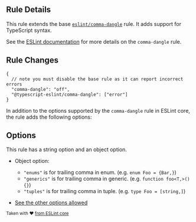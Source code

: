 ## Rule Details

This rule extends the base [`eslint/comma-dangle`](https://eslint.org/docs/rules/comma-dangle) rule.
It adds support for TypeScript syntax.

See the [ESLint documentation](https://eslint.org/docs/rules/comma-dangle) for more details on the `comma-dangle` rule.

## Rule Changes

```jsonc
{
  // note you must disable the base rule as it can report incorrect errors
  "comma-dangle": "off",
  "@typescript-eslint/comma-dangle": ["error"]
}
```

In addition to the options supported by the `comma-dangle` rule in ESLint core, the rule adds the following options:

## Options

This rule has a string option and an object option.

- Object option:

  - `"enums"` is for trailing comma in enum. (e.g. `enum Foo = {Bar,}`)
  - `"generics"` is for trailing comma in generic. (e.g. `function foo<T,>() {}`)
  - `"tuples"` is for trailing comma in tuple. (e.g. `type Foo = [string,]`)

- [See the other options allowed](https://eslint.org/docs/rules/comma-dangle#options)

<sup>

Taken with ❤️ [from ESLint core](https://github.com/eslint/eslint/blob/main/docs/rules/comma-dangle.md)

</sup>
